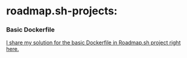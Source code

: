 # roadmap.sh-projects:
### Basic Dockerfile
[I share my solution for the basic Dockerfile in Roadmap.sh project right here.](https://roadmap.sh/projects/basic-dockerfile)